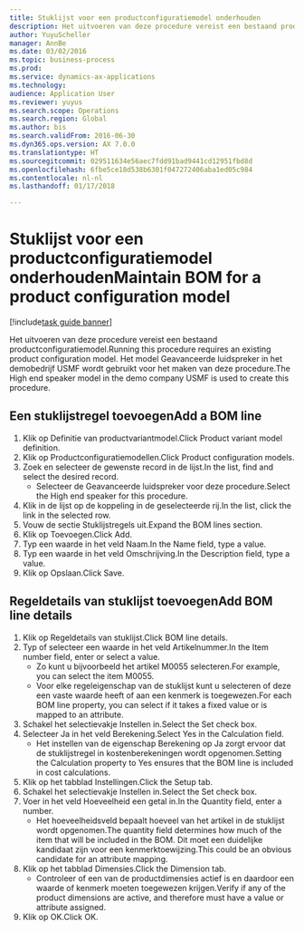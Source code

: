 ```yaml
--- 
title: Stuklijst voor een productconfiguratiemodel onderhouden
description: Het uitvoeren van deze procedure vereist een bestaand productconfiguratiemodel.
author: YuyuScheller
manager: AnnBe
ms.date: 03/02/2016
ms.topic: business-process
ms.prod: 
ms.service: dynamics-ax-applications
ms.technology: 
audience: Application User
ms.reviewer: yuyus
ms.search.scope: Operations
ms.search.region: Global
ms.author: bis
ms.search.validFrom: 2016-06-30
ms.dyn365.ops.version: AX 7.0.0
ms.translationtype: HT
ms.sourcegitcommit: 029511634e56aec7fdd91bad9441cd12951fbd8d
ms.openlocfilehash: 6fbe5ce18d538b6301f047272406aba1ed05c984
ms.contentlocale: nl-nl
ms.lasthandoff: 01/17/2018

---
```

# <a name="maintain-bom-for-a-product-configuration-model"></a><span data-ttu-id="13649-103">Stuklijst voor een productconfiguratiemodel onderhouden</span><span class="sxs-lookup"><span data-stu-id="13649-103">Maintain BOM for a product configuration model</span></span>

[!include[task guide banner](../../includes/task-guide-banner.md)]

<span data-ttu-id="13649-104">Het uitvoeren van deze procedure vereist een bestaand productconfiguratiemodel.</span><span class="sxs-lookup"><span data-stu-id="13649-104">Running this procedure requires an existing product configuration model.</span></span> <span data-ttu-id="13649-105">Het model Geavanceerde luidspreker in het demobedrijf USMF wordt gebruikt voor het maken van deze procedure.</span><span class="sxs-lookup"><span data-stu-id="13649-105">The High end speaker model in the demo company USMF is used to create this procedure.</span></span>


## <a name="add-a-bom-line"></a><span data-ttu-id="13649-106">Een stuklijstregel toevoegen</span><span class="sxs-lookup"><span data-stu-id="13649-106">Add a BOM line</span></span>
1. <span data-ttu-id="13649-107">Klik op Definitie van productvariantmodel.</span><span class="sxs-lookup"><span data-stu-id="13649-107">Click Product variant model definition.</span></span>
2. <span data-ttu-id="13649-108">Klik op Productconfiguratiemodellen.</span><span class="sxs-lookup"><span data-stu-id="13649-108">Click Product configuration models.</span></span>
3. <span data-ttu-id="13649-109">Zoek en selecteer de gewenste record in de lijst.</span><span class="sxs-lookup"><span data-stu-id="13649-109">In the list, find and select the desired record.</span></span>
    * <span data-ttu-id="13649-110">Selecteer de Geavanceerde luidspreker voor deze procedure.</span><span class="sxs-lookup"><span data-stu-id="13649-110">Select the High end speaker for this procedure.</span></span>  
4. <span data-ttu-id="13649-111">Klik in de lijst op de koppeling in de geselecteerde rij.</span><span class="sxs-lookup"><span data-stu-id="13649-111">In the list, click the link in the selected row.</span></span>
5. <span data-ttu-id="13649-112">Vouw de sectie Stuklijstregels uit.</span><span class="sxs-lookup"><span data-stu-id="13649-112">Expand the BOM lines section.</span></span>
6. <span data-ttu-id="13649-113">Klik op Toevoegen.</span><span class="sxs-lookup"><span data-stu-id="13649-113">Click Add.</span></span>
7. <span data-ttu-id="13649-114">Typ een waarde in het veld Naam.</span><span class="sxs-lookup"><span data-stu-id="13649-114">In the Name field, type a value.</span></span>
8. <span data-ttu-id="13649-115">Typ een waarde in het veld Omschrijving.</span><span class="sxs-lookup"><span data-stu-id="13649-115">In the Description field, type a value.</span></span>
9. <span data-ttu-id="13649-116">Klik op Opslaan.</span><span class="sxs-lookup"><span data-stu-id="13649-116">Click Save.</span></span>

## <a name="add-bom-line-details"></a><span data-ttu-id="13649-117">Regeldetails van stuklijst toevoegen</span><span class="sxs-lookup"><span data-stu-id="13649-117">Add BOM line details</span></span>
1. <span data-ttu-id="13649-118">Klik op Regeldetails van stuklijst.</span><span class="sxs-lookup"><span data-stu-id="13649-118">Click BOM line details.</span></span>
2. <span data-ttu-id="13649-119">Typ of selecteer een waarde in het veld Artikelnummer.</span><span class="sxs-lookup"><span data-stu-id="13649-119">In the Item number field, enter or select a value.</span></span>
    * <span data-ttu-id="13649-120">Zo kunt u bijvoorbeeld het artikel M0055 selecteren.</span><span class="sxs-lookup"><span data-stu-id="13649-120">For example, you can select the item M0055.</span></span>  
    * <span data-ttu-id="13649-121">Voor elke regeleigenschap van de stuklijst kunt u selecteren of deze een vaste waarde heeft of aan een kenmerk is toegewezen.</span><span class="sxs-lookup"><span data-stu-id="13649-121">For each BOM line property, you can select if it takes a fixed value or is mapped to an attribute.</span></span>  
3. <span data-ttu-id="13649-122">Schakel het selectievakje Instellen in.</span><span class="sxs-lookup"><span data-stu-id="13649-122">Select the Set check box.</span></span>
4. <span data-ttu-id="13649-123">Selecteer Ja in het veld Berekening.</span><span class="sxs-lookup"><span data-stu-id="13649-123">Select Yes in the Calculation field.</span></span>
    * <span data-ttu-id="13649-124">Het instellen van de eigenschap Berekening op Ja zorgt ervoor dat de stuklijstregel in kostenberekeningen wordt opgenomen.</span><span class="sxs-lookup"><span data-stu-id="13649-124">Setting the Calculation property to Yes ensures that the BOM line is included in cost calculations.</span></span>  
5. <span data-ttu-id="13649-125">Klik op het tabblad Instellingen.</span><span class="sxs-lookup"><span data-stu-id="13649-125">Click the Setup tab.</span></span>
6. <span data-ttu-id="13649-126">Schakel het selectievakje Instellen in.</span><span class="sxs-lookup"><span data-stu-id="13649-126">Select the Set check box.</span></span>
7. <span data-ttu-id="13649-127">Voer in het veld Hoeveelheid een getal in.</span><span class="sxs-lookup"><span data-stu-id="13649-127">In the Quantity field, enter a number.</span></span>
    * <span data-ttu-id="13649-128">Het hoeveelheidsveld bepaalt hoeveel van het artikel in de stuklijst wordt opgenomen.</span><span class="sxs-lookup"><span data-stu-id="13649-128">The quantity field determines how much of the item that will be included in the BOM.</span></span> <span data-ttu-id="13649-129">Dit moet een duidelijke kandidaat zijn voor een kenmerktoewijzing.</span><span class="sxs-lookup"><span data-stu-id="13649-129">This could be an obvious candidate for an attribute mapping.</span></span>  
8. <span data-ttu-id="13649-130">Klik op het tabblad Dimensies.</span><span class="sxs-lookup"><span data-stu-id="13649-130">Click the Dimension tab.</span></span>
    * <span data-ttu-id="13649-131">Controleer of een van de productdimensies actief is en daardoor een waarde of kenmerk moeten toegewezen krijgen.</span><span class="sxs-lookup"><span data-stu-id="13649-131">Verify if any of the product dimensions are active,  and therefore must have a value or attribute assigned.</span></span>  
9. <span data-ttu-id="13649-132">Klik op OK.</span><span class="sxs-lookup"><span data-stu-id="13649-132">Click OK.</span></span>


